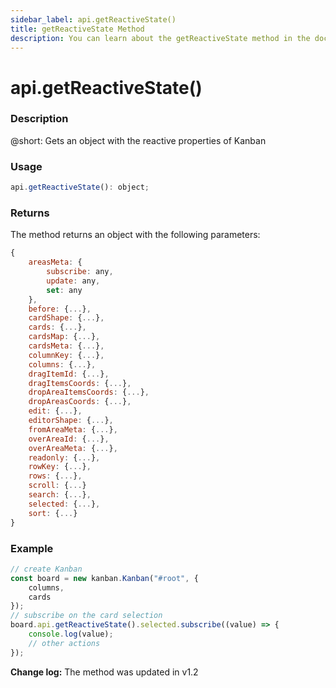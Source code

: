 ```yaml
---
sidebar_label: api.getReactiveState()
title: getReactiveState Method
description: You can learn about the getReactiveState method in the documentation of the DHTMLX JavaScript Kanban library. Browse developer guides and API reference, try out code examples and live demos, and download a free 30-day evaluation version of DHTMLX Kanban.
---
```


# api.getReactiveState()

### Description

@short: Gets an object with the reactive properties of Kanban

### Usage

~~~jsx {}
api.getReactiveState(): object;
~~~

### Returns

The method returns an object with the following parameters:

~~~jsx {}
{
	areasMeta: {
		subscribe: any,
		update: any,
		set: any
	},
	before: {...}, 
	cardShape: {...},
	cards: {...},
	cardsMap: {...},
	cardsMeta: {...},
	columnKey: {...},
	columns: {...},
	dragItemId: {...}, 
	dragItemsCoords: {...}, 
	dropAreaItemsCoords: {...}, 
	dropAreasCoords: {...}, 
	edit: {...},
	editorShape: {...},
	fromAreaMeta: {...},
	overAreaId: {...}, 
    overAreaMeta: {...},
	readonly: {...},
	rowKey: {...},
	rows: {...},
	scroll: {...}
	search: {...},
	selected: {...}, 
	sort: {...}
}
~~~  

### Example

~~~jsx {7-11}
// create Kanban
const board = new kanban.Kanban("#root", {
	columns,
	cards
});
// subscribe on the card selection
board.api.getReactiveState().selected.subscribe((value) => {
	console.log(value);
	// other actions
});
~~~

**Change log:** The method was updated in v1.2
